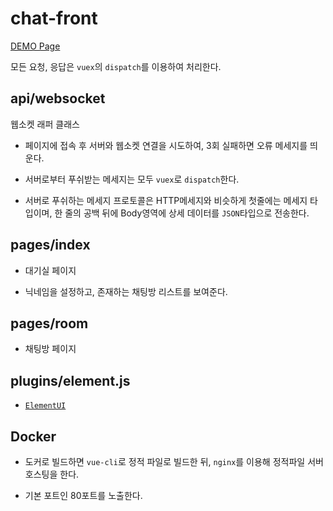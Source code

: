 
# chat-front

[DEMO Page](https://chat.taku.kr)

모든 요청, 응답은 `vuex`의 `dispatch`를 이용하여 처리한다.

## api/websocket

웹소켓 래퍼 클래스

- 페이지에 접속 후 서버와 웹소켓 연결을 시도하여, 3회 실패하면 오류 메세지를 띄운다.

- 서버로부터 푸쉬받는 메세지는 모두 `vuex`로 `dispatch`한다.

- 서버로 푸쉬하는 메세지 프로토콜은 HTTP메세지와 비슷하게 첫줄에는 메세지 타입이며, 한 줄의 공백 뒤에 Body영역에 상세 데이터를 `JSON`타입으로 전송한다.

## pages/index

- 대기실 페이지

- 닉네임을 설정하고, 존재하는 채팅방 리스트를 보여준다.

## pages/room

- 채팅방 페이지

## plugins/element.js

- [`ElementUI`](https://elementui.github.io/dev/master/#/en-US)

## Docker

- 도커로 빌드하면 `vue-cli`로 정적 파일로 빌드한 뒤, `nginx`를 이용해 정적파일 서버 호스팅을 한다.

- 기본 포트인 80포트를 노출한다.
